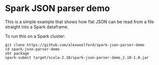 # Spark JSON parser demo

This is a simple example that shows how flat JSON can be read from a file straight into a Spark dataframe.

To run this on a Spark cluster:

    git clone https://github.com/alexwoolford/spark-json-parser-demo
    cd spark-json-parser-demo
    sbt package
    spark-submit target/scala-2.10/spark-json-parser-demo_2.10-1.0.jar
